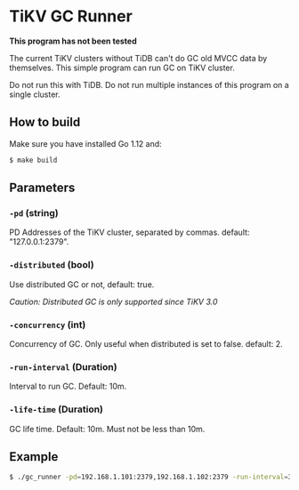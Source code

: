 # TiKV GC Runner

**This program has not been tested**

The current TiKV clusters without TiDB can't do GC old MVCC data by themselves.
This simple program can run GC on TiKV cluster.

Do not run this with TiDB. Do not run multiple instances of this program on a single cluster.

## How to build

Make sure you have installed Go 1.12 and:

```bash
$ make build
```

## Parameters

###  `-pd` (string)

PD Addresses of the TiKV cluster, separated by commas. default: "127.0.0.1:2379".

### `-distributed` (bool)

Use distributed GC or not, default: true.

*Caution: Distributed GC is only supported since TiKV 3.0*

### `-concurrency` (int)

Concurrency of GC. Only useful when distributed is set to false. default: 2.

### `-run-interval` (Duration)

Interval to run GC. Default: 10m.

### `-life-time` (Duration)

GC life time. Default: 10m. Must not be less than 10m.

## Example

```bash
$ ./gc_runner -pd=192.168.1.101:2379,192.168.1.102:2379 -run-interval=30m
```
